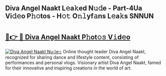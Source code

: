 ## Diva Angel Naakt L𝚎a𝚔ed N𝚞𝚍e - Part-4Ua Vi𝚍𝚎o P𝚑𝚘tos - H𝚘𝚝 O𝚗𝚕yf𝚊ns L𝚎a𝚔s SNNUN

# <h2><a href="http://kfdgkc.oniu.top/?m=Diva+Angel+Naakt">🔗👉 🔴 Diva Angel Naakt P𝚑ot𝚘𝚜 V𝚒d𝚎o</a></h2>

[![Diva Angel Naakt Nu𝚍e𝚜](https://i.imgur.com/0qMVB7G.gif)](http://kfdgkc.oniu.top/?m=Diva+Angel+Naakt)
Online thought leader Diva Angel Naakt, recognized for sharing dance and lifestyle content, consisting of performances and personal vlogs. Visionary artist Diva Angel Naakt, famed for their innovative and inspiring creations in the world of art.  
